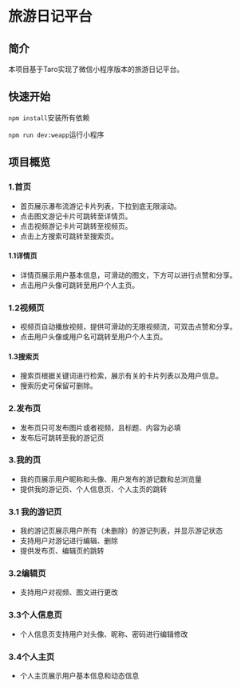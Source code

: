 # 旅游日记平台

## 简介

本项目基于Taro实现了微信小程序版本的旅游日记平台。

## 快速开始

`npm install`安装所有依赖

`npm run dev:weapp`运行小程序

## 项目概览

### 1.首页

- 首页展示瀑布流游记卡片列表，下拉到底无限滚动。
- 点击图文游记卡片可跳转至详情页。
- 点击视频游记卡片可跳转至视频页。
- 点击上方搜索可跳转至搜索页。

#### 1.1详情页

- 详情页展示用户基本信息，可滑动的图文，下方可以进行点赞和分享。
- 点击用户头像可跳转至用户个人主页。

### 1.2视频页

- 视频页自动播放视频，提供可滑动的无限视频流，可双击点赞和分享。
- 点击用户头像或用户名可跳转至用户个人主页。

#### 1.3搜索页

- 搜索页根据关键词进行检索，展示有关的卡片列表以及用户信息。
- 搜索历史可保留可删除。

### 2.发布页

- 发布页只可发布图片或者视频，且标题、内容为必填
- 发布后可跳转至我的游记页

### 3.我的页

- 我的页展示用户昵称和头像、用户发布的游记数和总浏览量
- 提供我的游记页、个人信息页、个人主页的跳转

### 3.1 我的游记页

- 我的游记页展示用户所有（未删除）的游记列表，并显示游记状态
- 支持用户对游记进行编辑、删除
- 提供发布页、编辑页的跳转

### 3.2编辑页

- 支持用户对视频、图文进行更改

### 3.3个人信息页

- 个人信息页支持用户对头像、昵称、密码进行编辑修改

### 3.4个人主页

- 个人主页展示用户基本信息和动态信息
